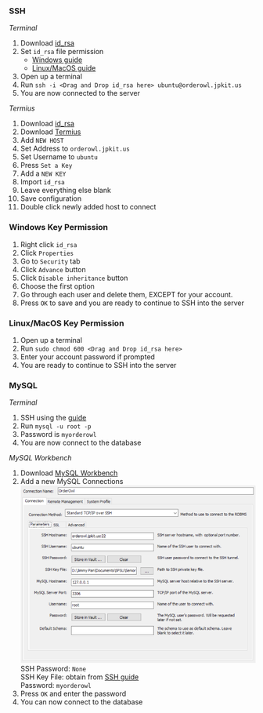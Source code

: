 ### SSH
*Terminal*
1. Download [id_rsa](id_rsa)
2. Set `id_rsa` file permission
	- [Windows guide](#windows-key-permission)
	- [Linux/MacOS guide](#linuxmacos-key-permission)
3. Open up a terminal
4. Run `ssh -i <Drag and Drop id_rsa here> ubuntu@orderowl.jpkit.us`
5. You are now connected to the server

*Termius*
1. Download [id_rsa](id_rsa)
2. Download [Termius](https://termius.com/download)
3. Add `NEW HOST`
4. Set Address to `orderowl.jpkit.us`
5. Set Username to `ubuntu`
6. Press `Set a Key`
7. Add a `NEW KEY`
8. Import `id_rsa`
9. Leave everything else blank
10. Save configuration
11. Double click newly added host to connect

### Windows Key Permission
1. Right click `id_rsa`
2. Click `Properties`
3. Go to `Security` tab
4. Click `Advance` button
5. Click `Disable inheritance` button
6. Choose the first option
7. Go through each user and delete them, EXCEPT for your account.
8. Press `OK` to save and you are ready to continue to SSH into the server

### Linux/MacOS Key Permission
1. Open up a terminal
2. Run `sudo chmod 600 <Drag and Drop id_rsa here>`
3. Enter your account password if prompted
4. You are ready to continue to SSH into the server

### MySQL
*Terminal*
1. SSH using the [guide](#ssh)
2. Run `mysql -u root -p`
3. Password is `myorderowl`
4. You are now connect to the database

*MySQL Workbench*
1. Download [MySQL Workbench](https://dev.mysql.com/downloads/workbench/)
2. Add a new MySQL Connections
![MySQL credentials](tutorial/MySQL.png)<br />
SSH Password: `None`<br />
SSH Key File: obtain from [SSH guide](#ssh)<br />
Password: `myorderowl`
3. Press `OK` and enter the password
4. You can now connect to the database